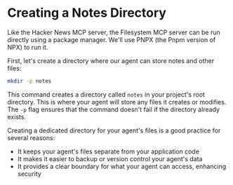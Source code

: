 # Creating a Notes Directory

Like the Hacker News MCP server, the Filesystem MCP server can be run directly using a package manager. We'll use PNPX (the Pnpm version of NPX) to run it.

First, let's create a directory where our agent can store notes and other files:

```bash
mkdir -p notes
```

This command creates a directory called `notes` in your project's root directory. This is where your agent will store any files it creates or modifies. The `-p` flag ensures that the command doesn't fail if the directory already exists.

Creating a dedicated directory for your agent's files is a good practice for several reasons:
- It keeps your agent's files separate from your application code
- It makes it easier to backup or version control your agent's data
- It provides a clear boundary for what your agent can access, enhancing security
